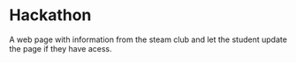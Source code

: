 # Hackathon
A web page with information from the steam club and let the student update the page if they have acess.
